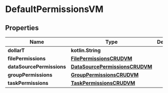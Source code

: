 
# DefaultPermissionsVM

## Properties
Name | Type | Description | Notes
------------ | ------------- | ------------- | -------------
**dollarT** | **kotlin.String** |  | 
**filePermissions** | [**FilePermissionsCRUDVM**](FilePermissionsCRUDVM.md) |  |  [optional]
**dataSourcePermissions** | [**DataSourcePermissionsCRUDVM**](DataSourcePermissionsCRUDVM.md) |  |  [optional]
**groupPermissions** | [**GroupPermissionsCRUDVM**](GroupPermissionsCRUDVM.md) |  |  [optional]
**taskPermissions** | [**TaskPermissionsCRUDVM**](TaskPermissionsCRUDVM.md) |  |  [optional]



